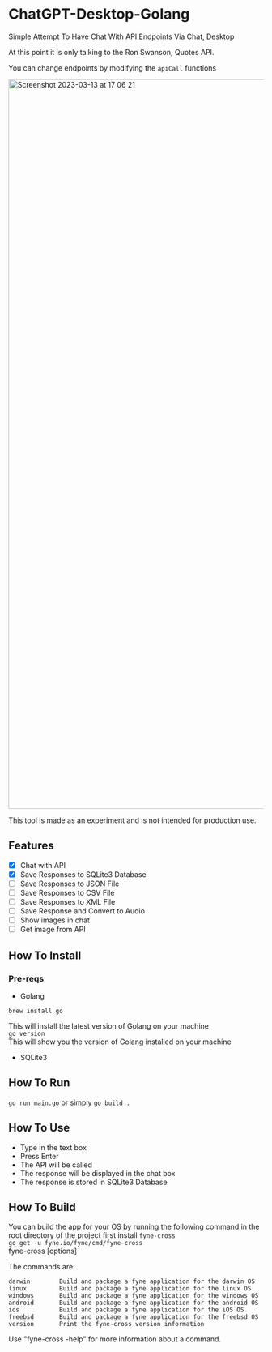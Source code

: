 # ChatGPT-Desktop-Golang
Simple Attempt To Have Chat With API Endpoints Via Chat, Desktop

At this point it is only talking to the Ron Swanson, Quotes API.

You can change endpoints by modifying the `apiCall` functions

<img width="1440" alt="Screenshot 2023-03-13 at 17 06 21" src="https://user-images.githubusercontent.com/13138647/224782941-fbbff41b-3bb3-4044-a9c3-60f0a58a9a16.png">

This tool is made as an experiment and is not intended for production use. 
## Features
- [x] Chat with API
- [x] Save Responses to SQLite3 Database
- [ ] Save Responses to JSON File
- [ ] Save Responses to CSV File
- [ ] Save Responses to XML File
- [ ] Save Response and Convert to Audio
- [ ] Show images in chat
- [ ] Get image from API

## How To Install
### Pre-reqs
- Golang 

`brew install go`

This will install the latest version of Golang on your machine </br>
`go version`</br>
This will show you the version of Golang installed on your machine </br>
- SQLite3

## How To Run

`go run main.go`
or simply
`go build .`

## How To Use

- Type in the text box
- Press Enter
- The API will be called
- The response will be displayed in the chat box
- The response is stored in SQLite3 Database

## How To Build
You can build the app for your OS by running the following command in the root directory of the project
first install `fyne-cross` </br>
`go get -u fyne.io/fyne/cmd/fyne-cross`</br>
fyne-cross <command> [options]

The commands are:

	darwin        Build and package a fyne application for the darwin OS
	linux         Build and package a fyne application for the linux OS
	windows       Build and package a fyne application for the windows OS
	android       Build and package a fyne application for the android OS
	ios           Build and package a fyne application for the iOS OS
	freebsd       Build and package a fyne application for the freebsd OS
	version       Print the fyne-cross version information

Use "fyne-cross <command> -help" for more information about a command.
